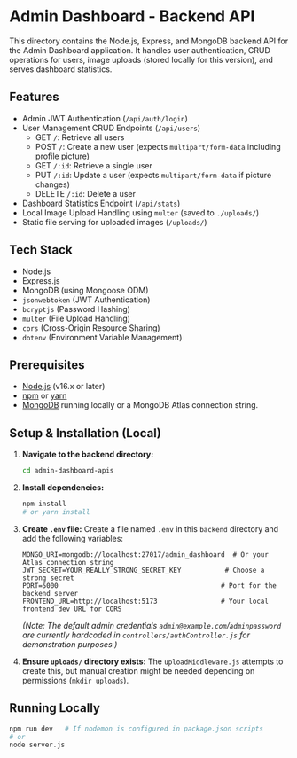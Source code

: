 # Admin Dashboard - Backend API

This directory contains the Node.js, Express, and MongoDB backend API for the Admin Dashboard application. It handles user authentication, CRUD operations for users, image uploads (stored locally for this version), and serves dashboard statistics.

## Features

*   Admin JWT Authentication (`/api/auth/login`)
*   User Management CRUD Endpoints (`/api/users`)
    *   GET `/`: Retrieve all users
    *   POST `/`: Create a new user (expects `multipart/form-data` including profile picture)
    *   GET `/:id`: Retrieve a single user
    *   PUT `/:id`: Update a user (expects `multipart/form-data` if picture changes)
    *   DELETE `/:id`: Delete a user
*   Dashboard Statistics Endpoint (`/api/stats`)
*   Local Image Upload Handling using `multer` (saved to `./uploads/`)
*   Static file serving for uploaded images (`/uploads/`)

## Tech Stack

*   Node.js
*   Express.js
*   MongoDB (using Mongoose ODM)
*   `jsonwebtoken` (JWT Authentication)
*   `bcryptjs` (Password Hashing)
*   `multer` (File Upload Handling)
*   `cors` (Cross-Origin Resource Sharing)
*   `dotenv` (Environment Variable Management)

## Prerequisites

*   [Node.js](https://nodejs.org/) (v16.x or later)
*   [npm](https://www.npmjs.com/) or [yarn](https://yarnpkg.com/)
*   [MongoDB](https://www.mongodb.com/try/download/community) running locally or a MongoDB Atlas connection string.

## Setup & Installation (Local)

1.  **Navigate to the backend directory:**
    ```bash
    cd admin-dashboard-apis
    ```
2.  **Install dependencies:**
    ```bash
    npm install
    # or yarn install
    ```
3.  **Create `.env` file:**
    Create a file named `.env` in this `backend` directory and add the following variables:
    ```dotenv
    MONGO_URI=mongodb://localhost:27017/admin_dashboard  # Or your Atlas connection string
    JWT_SECRET=YOUR_REALLY_STRONG_SECRET_KEY           # Choose a strong secret
    PORT=5000                                         # Port for the backend server
    FRONTEND_URL=http://localhost:5173                # Your local frontend dev URL for CORS
    ```
    *(Note: The default admin credentials `admin@example.com`/`adminpassword` are currently hardcoded in `controllers/authController.js` for demonstration purposes.)*

4.  **Ensure `uploads/` directory exists:** The `uploadMiddleware.js` attempts to create this, but manual creation might be needed depending on permissions (`mkdir uploads`).

## Running Locally

```bash
npm run dev   # If nodemon is configured in package.json scripts
# or
node server.js
